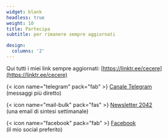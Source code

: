 ```yaml
---
widget: blank
headless: true
weight: 10
title: Partecipa
subtitle: per rimanere sempre aggiornati

design:
  columns: '2'
---
```


Qui tutti i miei link sempre aggiornati: [https://linktr.ee/cecere](https://linktr.ee/cecere)

{< icon name="telegram" pack="fab" >} [Canale Telegram](https://t.me/cecere2042)  
(messaggi più diretto)

{< icon name="mail-bulk" pack="fas" >} [Newsletter 2042](https://2042.substack.com/subscribe)  
(una email di sintesi settimanale)

{< icon name="facebook" pack="fab" >} [Facebook](https://www.facebook.com/cecere2042)  
(il mio social preferito)
